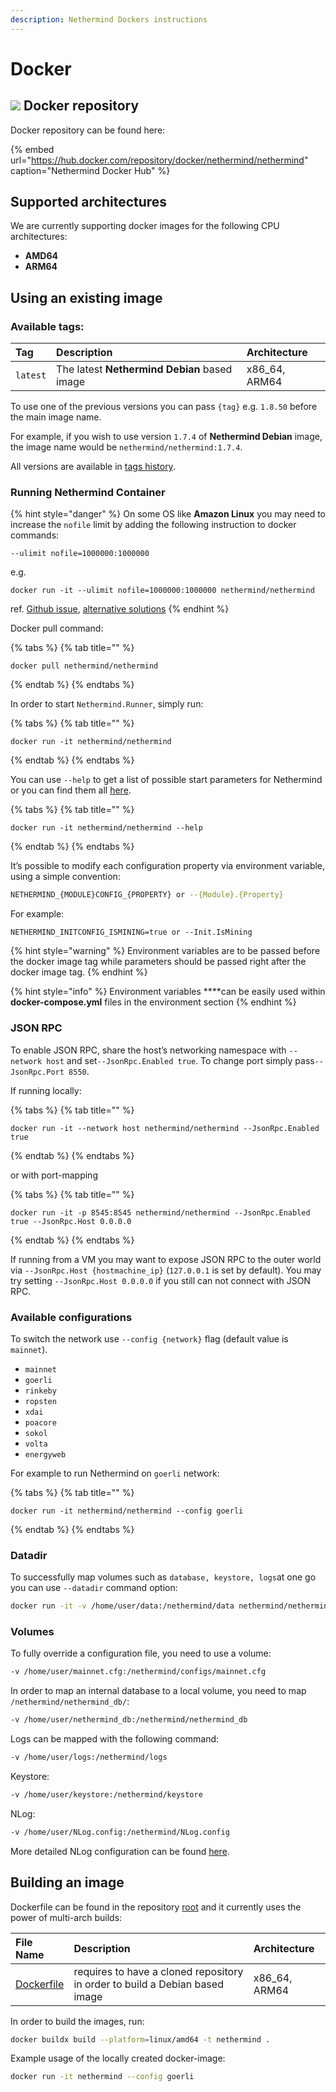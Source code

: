 ```yaml
---
description: Nethermind Dockers instructions
---
```


# Docker

## ![](../.gitbook/assets/pobrane.png) Docker repository

Docker repository can be found here:

{% embed url="https://hub.docker.com/repository/docker/nethermind/nethermind" caption="Nethermind Docker Hub" %}

## Supported architectures

We are currently supporting docker images for the following CPU architectures:

* **AMD64**
* **ARM64**

## Using an existing image

### **Available tags:**

| **Tag** | Description | Architecture |
| :--- | :--- | :--- |
| `latest` | The latest **Nethermind Debian** based image | x86\_64, ARM64 |

To use one of the previous versions you can pass `{tag}` e.g. `1.8.50` before the main image name.

For example, if you wish to use version `1.7.4` of **Nethermind Debian** image, the image name would be `nethermind/nethermind:1.7.4`.

All versions are available in [tags history](https://github.com/NethermindEth/nethermind/tags).

### **Running Nethermind** Container

{% hint style="danger" %}
On some OS like **Amazon Linux** you may need to increase the `nofile` limit by adding the following instruction to docker commands:

```
--ulimit nofile=1000000:1000000
```

e.g.

```
docker run -it --ulimit nofile=1000000:1000000 nethermind/nethermind
```

ref. [Github issue](https://github.com/NethermindEth/nethermind/issues/3221), [alternative solutions](https://stackoverflow.com/a/62136351)
{% endhint %}

Docker pull command:

{% tabs %}
{% tab title="" %}
```
docker pull nethermind/nethermind
```
{% endtab %}
{% endtabs %}

In order to start `Nethermind.Runner`, simply run:

{% tabs %}
{% tab title="" %}
```
docker run -it nethermind/nethermind
```
{% endtab %}
{% endtabs %}

You can use `--help` to get a list of possible start parameters for Nethermind or you can find them all [here](configuration/).

{% tabs %}
{% tab title="" %}
```
docker run -it nethermind/nethermind --help
```
{% endtab %}
{% endtabs %}

It’s possible to modify each configuration property via environment variable, using a simple convention:

```bash
NETHERMIND_{MODULE}CONFIG_{PROPERTY} or --{Module}.{Property}
```

For example:

```text
NETHERMIND_INITCONFIG_ISMINING=true or --Init.IsMining
```

{% hint style="warning" %}
Environment variables are to be passed before the docker image tag while parameters should be passed right after the docker image tag.
{% endhint %}

{% hint style="info" %}
Environment variables ****can be easily used within **docker-compose.yml** files in the environment section
{% endhint %}

### **JSON RPC**

To enable JSON RPC, share the host’s networking namespace with `--network host` and set`--JsonRpc.Enabled true`. To change port simply pass`--JsonRpc.Port 8550`.

If running locally:

{% tabs %}
{% tab title="" %}
```
docker run -it --network host nethermind/nethermind --JsonRpc.Enabled true
```
{% endtab %}
{% endtabs %}

or with port-mapping

{% tabs %}
{% tab title="" %}
```
docker run -it -p 8545:8545 nethermind/nethermind --JsonRpc.Enabled true --JsonRpc.Host 0.0.0.0
```
{% endtab %}
{% endtabs %}

If running from a VM you may want to expose JSON RPC to the outer world via `--JsonRpc.Host {hostmachine_ip}` \(`127.0.0.1` is set by default\). You may try setting `--JsonRpc.Host 0.0.0.0` if you still can not connect with JSON RPC.

### **Available configurations**

To switch the network use `--config {network}` flag \(default value is `mainnet`\).

* `mainnet`
* `goerli`
* `rinkeby`
* `ropsten`
* `xdai`
* `poacore`
* `sokol`
* `volta`
* `energyweb`

For example to run Nethermind on `goerli` network:

{% tabs %}
{% tab title="" %}
```
docker run -it nethermind/nethermind --config goerli
```
{% endtab %}
{% endtabs %}

### **Datadir**

To successfully map volumes such as `database, keystore, logs`at one go you can use `--datadir` command option:

```bash
docker run -it -v /home/user/data:/nethermind/data nethermind/nethermind --datadir data
```

### **Volumes**

To fully override a configuration file, you need to use a volume:

```bash
-v /home/user/mainnet.cfg:/nethermind/configs/mainnet.cfg
```

In order to map an internal database to a local volume, you need to map `/nethermind/nethermind_db/`:

```bash
-v /home/user/nethermind_db:/nethermind/nethermind_db
```

Logs can be mapped with the following command:

```bash
-v /home/user/logs:/nethermind/logs
```

Keystore:

```bash
-v /home/user/keystore:/nethermind/keystore
```

NLog:

```bash
-v /home/user/NLog.config:/nethermind/NLog.config
```

More detailed NLog configuration can be found [here](https://github.com/NLog/NLog/wiki/Configuration-file).

## Building an image

Dockerfile can be found in the repository [root](https://github.com/NethermindEth/nethermind) and it currently uses the power of multi-arch builds:

| File Name | Description | Architecture |
| :--- | :--- | :--- |
| [Dockerfile](https://github.com/NethermindEth/nethermind/blob/master/Dockerfile) | requires to have a cloned repository in order to build a Debian based image | x86\_64, ARM64 |

In order to build the images, run:

```bash
docker buildx build --platform=linux/amd64 -t nethermind .
```

Example usage of the locally created docker-image:

```bash
docker run -it nethermind --config goerli
```

